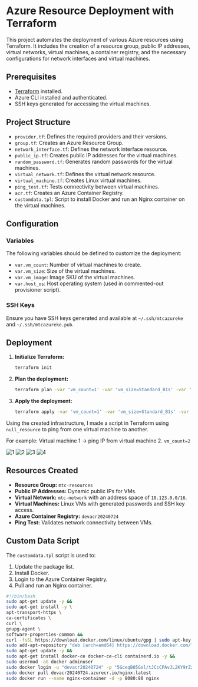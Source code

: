 # Azure Resource Deployment with Terraform

This project automates the deployment of various Azure resources using Terraform. It includes the creation of a resource group, public IP addresses, virtual networks, virtual machines, a container registry, and the necessary configurations for network interfaces and virtual machines.

## Prerequisites

- [Terraform](https://www.terraform.io/downloads.html) installed.
- Azure CLI installed and authenticated.
- SSH keys generated for accessing the virtual machines.

## Project Structure

- `provider.tf`: Defines the required providers and their versions.
- `group.tf`: Creates an Azure Resource Group.
- `network_interface.tf`: Defines the network interface resource.
- `public_ip.tf`: Creates public IP addresses for the virtual machines.
- `random_password.tf`: Generates random passwords for the virtual machines.
- `virtual_network.tf`: Defines the virtual network resource.
- `virtual_machine.tf`: Creates Linux virtual machines.
- `ping_test.tf`: Tests connectivity between virtual machines.
- `acr.tf`: Creates an Azure Container Registry.
- `customdata.tpl`: Script to install Docker and run an Nginx container on the virtual machines.

## Configuration

### Variables

The following variables should be defined to customize the deployment:

- `var.vm_count`: Number of virtual machines to create.
- `var.vm_size`: Size of the virtual machines.
- `var.vm_image`: Image SKU of the virtual machines.
- `var.host_os`: Host operating system (used in commented-out provisioner script).

### SSH Keys

Ensure you have SSH keys generated and available at `~/.ssh/mtcazureke` and `~/.ssh/mtcazureke.pub`.

## Deployment

1. **Initialize Terraform:**
    ```sh
    terraform init
    ```

2. **Plan the deployment:**
    ```sh
    terraform plan -var 'vm_count=1' -var 'vm_size=Standard_B1s' -var 'vm_image=18.04-LTS'
    ```

3. **Apply the deployment:**
    ```sh
    terraform apply -var 'vm_count=1' -var 'vm_size=Standard_B1s' -var 'vm_image=18.04-LTS'
    ```

Using the created infrastructure, I made a script in Terraform using `null_resource` to ping from one virtual machine to another.

For example: Virtual machine 1 -> ping IP from virtual machine 2. `vm_count=2`

![1](https://github.com/user-attachments/assets/aea4b5de-f98a-4ac6-91e7-fc57ea3d4d69)
![2](https://github.com/user-attachments/assets/c18ea1bd-fe21-468e-843b-8707639f4bd4)
![3](https://github.com/user-attachments/assets/009cb9c8-59e1-41aa-b1f0-09bd0595e185)
![4](https://github.com/user-attachments/assets/cbacbc11-9803-49ec-a6a8-8152af415ea2)

## Resources Created

- **Resource Group:** `mtc-resources`
- **Public IP Addresses:** Dynamic public IPs for VMs.
- **Virtual Network:** `mtc-network` with an address space of `10.123.0.0/16`.
- **Virtual Machines:** Linux VMs with generated passwords and SSH key access.
- **Azure Container Registry:** `devacr20240724`
- **Ping Test:** Validates network connectivity between VMs.

## Custom Data Script

The `customdata.tpl` script is used to:

1. Update the package list.
2. Install Docker.
3. Login to the Azure Container Registry.
4. Pull and run an Nginx container.

```bash
#!/bin/bash
sudo apt-get update -y &&
sudo apt-get install -y \
apt-transport-https \
ca-certificates \
curl \
gnupg-agent \
software-properties-common &&
curl -fsSL https://download.docker.com/linux/ubuntu/gpg | sudo apt-key add - &&
sudo add-apt-repository "deb [arch=amd64] https://download.docker.com/linux/ubuntu $(lsb_release -cs) stable" &&
sudo apt-get update -y &&
sudo apt-get install docker-ce docker-ce-cli containerd.io -y &&
sudo usermod -aG docker adminuser
sudo docker login -u "devacr20240724" -p "5GceqB05Gxl/tJCcCPAvJL2KY9rZzsZe/YywGSHt3A+ACRBT485I" devacr20240724.azurecr.io
sudo docker pull devacr20240724.azurecr.io/nginx:latest
sudo docker run --name nginx-container -d -p 8080:80 nginx
